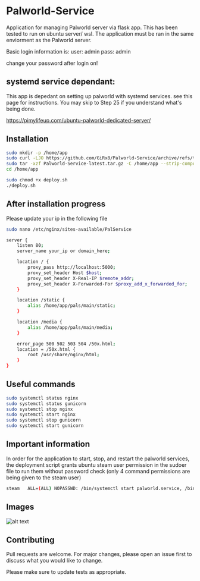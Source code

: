# Palworld-Service
Application for managing Palworld server via flask app.
This has been tested to run on ubuntu server/ wsl.
The application must be ran in the same enviorment as the Palworld server.

Basic login information is:
user: admin
pass: admin

change your password after login on!

## systemd service dependant:
This app is depedant on setting up palworld with systemd services.
see this page for instructions.
You may skip to Step 25 if you understand what's being done.

https://pimylifeup.com/ubuntu-palworld-dedicated-server/



## Installation

```bash
sudo mkdir -p /home/app
sudo curl -LJO https://github.com/GiRx8/Palworld-Service/archive/refs/tags/latest.tar.gz
sudo tar -xzf Palworld-Service-latest.tar.gz -C /home/app --strip-components=1
cd /home/app
```

```bash
sudo chmod +x deploy.sh
./deploy.sh
```

## After installation progress
Please update your ip in the following file
```bash
sudo nano /etc/nginx/sites-available/PalService
```
```bash
server {
    listen 80;
    server_name your_ip or domain_here;

    location / {
        proxy_pass http://localhost:5000;
        proxy_set_header Host $host;
        proxy_set_header X-Real-IP $remote_addr;
        proxy_set_header X-Forwarded-For $proxy_add_x_forwarded_for;
    }

    location /static {
        alias /home/app/pals/main/static;
    }

    location /media {
        alias /home/app/pals/main/media;
    }

    error_page 500 502 503 504 /50x.html;
    location = /50x.html {
        root /usr/share/nginx/html;
    }
}
```
## Useful commands

```bash
sudo systemctl status nginx 
sudo systemctl status gunicorn
sudo systemctl stop nginx
sudo systemctl start nginx 
sudo systemctl stop gunicorn
sudo systemctl start gunicorn
```
## Important information
In order for the application to start, stop, and restart the palworld services, the deployment script grants ubuntu steam user permission in the sudoer file to run them without password check (only 4 command permissions are being given to the steam user)

```bash
steam   ALL=(ALL) NOPASSWD: /bin/systemctl start palworld.service, /bin/systemctl stop palworld.service, /bin/systemctl restart palworld.service, /bin/systemctl is-active palworld.service
```

## Images
![alt text](https://i.postimg.cc/TYC2M8tP/Screenshot-2024-03-07-133949.png)
## Contributing

Pull requests are welcome. For major changes, please open an issue first
to discuss what you would like to change.

Please make sure to update tests as appropriate.
